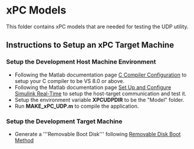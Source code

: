 # xPC Models #

This folder contains xPC models that are needed for testing the UDP utility.

## Instructions to Setup an xPC Target Machine ##

### Setup the Development Host Machine Environment ###
* Following the Matlab documentation page [C Compiler Configuration](https://www.mathworks.com/help/xpc/ug/configuring-host-computer-c-compiler.html) to setup your C compiler to be VS 8.0 or above.
* Following the Matlab documentation page [Set Up and Configure Simulink Real-Time](https://www.mathworks.com/help/xpc/gs/set-up-and-configure-xpc-target.html) to setup the host-target communication and test it.
* Setup the environment variable **XPCUDPDIR** to be the "Model" folder.
* Run **MAKE\_xPC\_UDP.m** to compile the application.

### Setup the Development Target Machine ###
* Generate a '''Removable Boot Disk''' following [Removable Disk Boot Method](https://www.mathworks.com/help/xpc/gs/removable-disk-boot-method.html)
